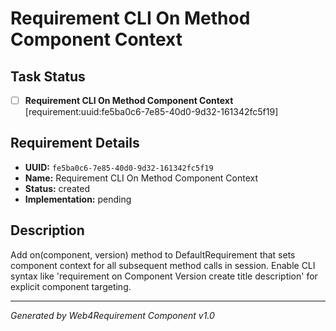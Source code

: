# Requirement CLI On Method Component Context

## Task Status
- [ ] **Requirement CLI On Method Component Context** [requirement:uuid:fe5ba0c6-7e85-40d0-9d32-161342fc5f19]

## Requirement Details

- **UUID:** `fe5ba0c6-7e85-40d0-9d32-161342fc5f19`
- **Name:** Requirement CLI On Method Component Context
- **Status:** created
- **Implementation:** pending

## Description

Add on(component, version) method to DefaultRequirement that sets component context for all subsequent method calls in session. Enable CLI syntax like 'requirement on Component Version create title description' for explicit component targeting.

---

*Generated by Web4Requirement Component v1.0*